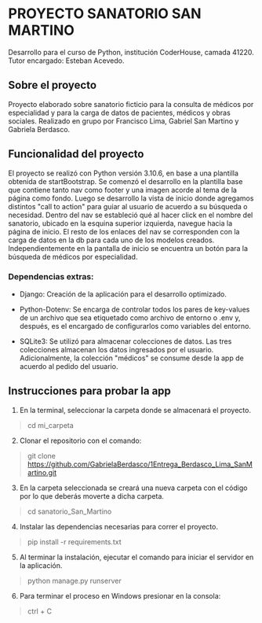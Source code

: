 # PROYECTO SANATORIO SAN MARTINO

Desarrollo para el curso de Python, institución CoderHouse, camada 41220. Tutor encargado: Esteban Acevedo.

## Sobre el proyecto

Proyecto elaborado sobre sanatorio ficticio para la consulta de médicos por especialidad y para la carga de datos de pacientes, médicos y obras sociales. Realizado en grupo por Francisco Lima, Gabriel San Martino y Gabriela Berdasco.

## Funcionalidad del proyecto

El proyecto se realizó con Python versión 3.10.6, en base a una plantilla obtenida de startBootstrap. Se comenzó el desarrollo en la plantilla base que contiene tanto nav como footer y una imagen acorde al tema de la página como fondo. Luego se desarrollo la vista de inicio donde agregamos distintos "call to action" para guiar al usuario de acuerdo a su búsqueda o necesidad. Dentro del nav se estableció qué al hacer click en el nombre del sanatorio, ubicado en la esquina superior izquierda, navegue hacia la página de inicio. El resto de los enlaces del nav se corresponden con la carga de datos en la db para cada uno de los modelos creados. Independientemente en la pantalla de inicio se encuentra un botón para la búsqueda de médicos por especialidad.


### Dependencias extras:

* Django: Creación de la aplicación para el desarrollo optimizado.

* Python-Dotenv: Se encarga de controlar todos los pares de key-values de un archivo que sea etiquetado como archivo de entorno o .env y, después, es el encargado de configurarlos como variables del entorno.

* SQLite3: Se utilizó para almacenar colecciones de datos. Las tres colecciones almacenan los datos ingresados por el usuario. Adicionalmente, la colección "médicos" se consume desde la app de acuerdo al pedido del usuario.

## Instrucciones para probar la app

1. En la terminal, seleccionar la carpeta donde se almacenará el proyecto.

> cd mi_carpeta

2. Clonar el repositorio con el comando: 

> git clone https://github.com/GabrielaBerdasco/1Entrega_Berdasco_Lima_SanMartino.git

3. En la carpeta seleccionada se creará una nueva carpeta con el código por lo que deberás moverte a dicha carpeta.

> cd sanatorio_San_Martino

4. Instalar las dependencias necesarias para correr el proyecto.

> pip install -r requirements.txt

5. Al terminar la instalación, ejecutar el comando para iniciar el servidor en la aplicación.

> python manage.py runserver

6. Para terminar el proceso en Windows presionar en la consola:

> ctrl + C 

